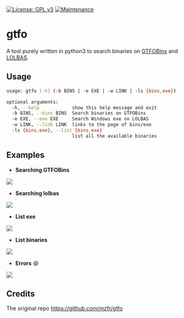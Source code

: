 [![License: GPL v3](https://img.shields.io/badge/License-GPLv3-blue.svg)](https://www.gnu.org/licenses/gpl-3.0)
[![Maintenance](https://img.shields.io/badge/Maintained%3F-yes-green.svg)](https://GitHub.com/mzfr/liffy/graphs/commit-activity)


# gtfo

A tool purely written in python3 to search binaries on [GTFOBins](https://gtfobins.github.io/) and [LOLBAS](https://lolbas-project.github.io/).

## Usage

```bash
usage: gtfo [-h] (-b BINS | -e EXE | -w LINK | -ls {bins,exe})

optional arguments:
  -h, --help            show this help message and exit
  -b BINS, --bins BINS  Search binaries on GTFOBins
  -e EXE, --exe EXE     Search Windows exe on LOLBAS
  -w LINK, --link LINK  links to the page of bins/exe
  -ls {bins,exe}, --list {bins,exe}
                        list all the available binaries
```

## Examples

* __Searching GTFOBins__

![](Images/bin.png)

* __Searching lolbas__

![](Images/exe.png)

* __List exe__

![](Images/list-exe.png)

* __List binaries__

![](Images/list-bins.png)

* __Errors__ :smile:

![](Images/errors.png)

## Credits

The original repo https://github.com/mzfr/gtfo
